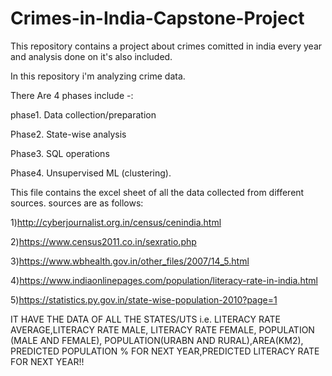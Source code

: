 # Crimes-in-India-Capstone-Project

This repository contains a project about crimes comitted in india every year and analysis done on it's also included.

In this repository i'm analyzing crime data.

There Are 4 phases include -:

phase1. Data collection/preparation

Phase2. State-wise analysis

Phase3. SQL operations

Phase4. Unsupervised ML (clustering).

This file contains the excel sheet of all the data collected from different sources. sources are as follows:

1)http://cyberjournalist.org.in/census/cenindia.html

2)https://www.census2011.co.in/sexratio.php

3)https://www.wbhealth.gov.in/other_files/2007/14_5.html

4)https://www.indiaonlinepages.com/population/literacy-rate-in-india.html

5)https://statistics.py.gov.in/state-wise-population-2010?page=1


IT HAVE THE DATA OF ALL THE STATES/UTS i.e. LITERACY RATE AVERAGE,LITERACY RATE MALE, LITERACY RATE FEMALE, POPULATION (MALE AND FEMALE), POPULATION(URABN AND RURAL),AREA(KM2),
PREDICTED POPULATION % FOR NEXT YEAR,PREDICTED LITERACY RATE FOR NEXT YEAR!!<BR>
